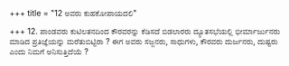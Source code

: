 +++
title = "12 ಅವರು ಕುಹಕೋಪಾಯದಲಿ"

+++
12. ಪಾಂಡವರು ಕುಟಿಲತನದಿಂದ ಕೌರವರನ್ನು ಕೆಡಿಸದೆ ಬಿಡಲಾರರು ದ್ಯೂತಸಭೆಯಲ್ಲಿ ಭೀರ್ಮಾರ್ಜುನರು ಮಾಡಿದ  ಪ್ರತಿಜ್ಞೆಯನ್ನು ಮರೆತುಬಿಟ್ಟಿರಾ ? ಈಗ ಅವರು ಸಜ್ಜನರು, ಸಾಧುಗಳು, ಕೌರವರು ದುರ್ಜನರು, ದುಷ್ಟರು ಎಂದು ನಿಮಗೆ ಅನಿಸುತ್ತಿದೆಯೆ ?
